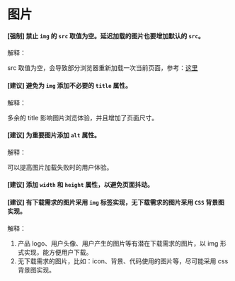 # 图片

#### [强制] 禁止 `img` 的 `src` 取值为空。延迟加载的图片也要增加默认的 `src`。

解释：

src 取值为空，会导致部分浏览器重新加载一次当前页面，参考：[这里](https://developer.yahoo.com/performance/rules.html#emptysrc>)


#### [建议] 避免为 `img` 添加不必要的 `title` 属性。

解释：  

多余的 title 影响图片浏览体验，并且增加了页面尺寸。

#### [建议] 为重要图片添加 `alt` 属性。

解释：

可以提高图片加载失败时的用户体验。

#### [建议] 添加 `width` 和 `height` 属性，以避免页面抖动。

#### [建议] 有下载需求的图片采用 `img` 标签实现，无下载需求的图片采用 `CSS` 背景图实现。

解释：

1. 产品 logo、用户头像、用户产生的图片等有潜在下载需求的图片，以 img 形式实现，能方便用户下载。
2. 无下载需求的图片，比如：icon、背景、代码使用的图片等，尽可能采用 css 背景图实现。
